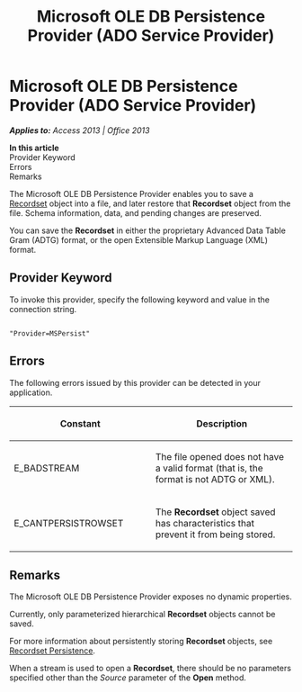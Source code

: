﻿---
title: Microsoft OLE DB Persistence Provider (ADO Service Provider)
TOCTitle: Microsoft OLE DB Persistence Provider (ADO Service Provider)
ms:assetid: 22e41769-36eb-5a88-05ed-870938657624
ms:mtpsurl: https://msdn.microsoft.com/en-us/library/JJ249007(v=office.15)
ms:contentKeyID: 48543719
ms.date: 09/18/2015
mtps_version: v=office.15
---

# Microsoft OLE DB Persistence Provider (ADO Service Provider)


_**Applies to:** Access 2013 | Office 2013_

**In this article**  
Provider Keyword  
Errors  
Remarks  

The Microsoft OLE DB Persistence Provider enables you to save a [Recordset](recordset-object-ado.md) object into a file, and later restore that **Recordset** object from the file. Schema information, data, and pending changes are preserved.

You can save the **Recordset** in either the proprietary Advanced Data Table Gram (ADTG) format, or the open Extensible Markup Language (XML) format.

## Provider Keyword

To invoke this provider, specify the following keyword and value in the connection string.

``` 
 
"Provider=MSPersist" 
```

## Errors

The following errors issued by this provider can be detected in your application.

<table>
<colgroup>
<col style="width: 50%" />
<col style="width: 50%" />
</colgroup>
<thead>
<tr class="header">
<th><p>Constant</p></th>
<th><p>Description</p></th>
</tr>
</thead>
<tbody>
<tr class="odd">
<td><p>E_BADSTREAM</p></td>
<td><p>The file opened does not have a valid format (that is, the format is not ADTG or XML).</p></td>
</tr>
<tr class="even">
<td><p>E_CANTPERSISTROWSET</p></td>
<td><p>The <strong>Recordset</strong> object saved has characteristics that prevent it from being stored.</p></td>
</tr>
</tbody>
</table>


## Remarks

The Microsoft OLE DB Persistence Provider exposes no dynamic properties.

Currently, only parameterized hierarchical **Recordset** objects cannot be saved.

For more information about persistently storing **Recordset** objects, see [Recordset Persistence](more-about-recordset-persistence.md).

When a stream is used to open a **Recordset**, there should be no parameters specified other than the *Source* parameter of the **Open** method.

